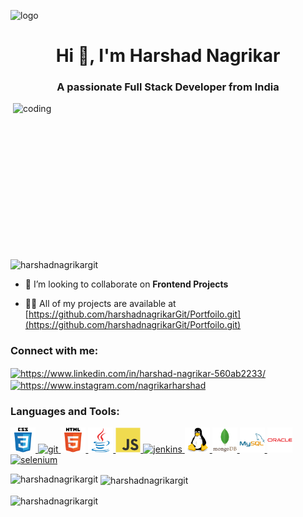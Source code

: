 ![logo](https://cdn.pixabay.com/photo/2017/10/20/01/06/north-star-2869817_1280.jpg)
<h1 align="center">Hi 👋, I'm Harshad Nagrikar</h1>
<h3 align="center">A passionate Full Stack Developer from India</h3>

<img align="right" alt="coding" src="https://miro.medium.com/v2/resize:fit:1400/1*1ojV4epPGRxhZE26dVI4pQ.gif" width="500px" height="250px">


<p align="left"> <img src="https://komarev.com/ghpvc/?username=harshadnagrikargit&label=Profile%20views&color=0e75b6&style=flat" alt="harshadnagrikargit" /> </p>

- 👯 I’m looking to collaborate on **Frontend Projects**

- 👨‍💻 All of my projects are available at [https://github.com/harshadnagrikarGit/Portfoilo.git](https://github.com/harshadnagrikarGit/Portfoilo.git)

<h3 align="left">Connect with me:</h3>
<p align="left">
<a href="https://linkedin.com/in/https://www.linkedin.com/in/harshad-nagrikar-560ab2233/" target="blank"><img align="center" src="https://raw.githubusercontent.com/rahuldkjain/github-profile-readme-generator/master/src/images/icons/Social/linked-in-alt.svg" alt="https://www.linkedin.com/in/harshad-nagrikar-560ab2233/" height="30" width="40" /></a>
<a href="https://instagram.com/https://www.instagram.com/nagrikarharshad" target="blank"><img align="center" src="https://raw.githubusercontent.com/rahuldkjain/github-profile-readme-generator/master/src/images/icons/Social/instagram.svg" alt="https://www.instagram.com/nagrikarharshad" height="30" width="40" /></a>
</p>

<h3 align="left">Languages and Tools:</h3>
<p align="left"> <a href="https://www.w3schools.com/css/" target="_blank" rel="noreferrer"> <img src="https://raw.githubusercontent.com/devicons/devicon/master/icons/css3/css3-original-wordmark.svg" alt="css3" width="40" height="40"/> </a> <a href="https://git-scm.com/" target="_blank" rel="noreferrer"> <img src="https://www.vectorlogo.zone/logos/git-scm/git-scm-icon.svg" alt="git" width="40" height="40"/> </a> <a href="https://www.w3.org/html/" target="_blank" rel="noreferrer"> <img src="https://raw.githubusercontent.com/devicons/devicon/master/icons/html5/html5-original-wordmark.svg" alt="html5" width="40" height="40"/> </a> <a href="https://www.java.com" target="_blank" rel="noreferrer"> <img src="https://raw.githubusercontent.com/devicons/devicon/master/icons/java/java-original.svg" alt="java" width="40" height="40"/> </a> <a href="https://developer.mozilla.org/en-US/docs/Web/JavaScript" target="_blank" rel="noreferrer"> <img src="https://raw.githubusercontent.com/devicons/devicon/master/icons/javascript/javascript-original.svg" alt="javascript" width="40" height="40"/> </a> <a href="https://www.jenkins.io" target="_blank" rel="noreferrer"> <img src="https://www.vectorlogo.zone/logos/jenkins/jenkins-icon.svg" alt="jenkins" width="40" height="40"/> </a> <a href="https://www.linux.org/" target="_blank" rel="noreferrer"> <img src="https://raw.githubusercontent.com/devicons/devicon/master/icons/linux/linux-original.svg" alt="linux" width="40" height="40"/> </a> <a href="https://www.mongodb.com/" target="_blank" rel="noreferrer"> <img src="https://raw.githubusercontent.com/devicons/devicon/master/icons/mongodb/mongodb-original-wordmark.svg" alt="mongodb" width="40" height="40"/> </a> <a href="https://www.mysql.com/" target="_blank" rel="noreferrer"> <img src="https://raw.githubusercontent.com/devicons/devicon/master/icons/mysql/mysql-original-wordmark.svg" alt="mysql" width="40" height="40"/> </a> <a href="https://www.oracle.com/" target="_blank" rel="noreferrer"> <img src="https://raw.githubusercontent.com/devicons/devicon/master/icons/oracle/oracle-original.svg" alt="oracle" width="40" height="40"/> </a> <a href="https://www.selenium.dev" target="_blank" rel="noreferrer"> <img src="https://raw.githubusercontent.com/detain/svg-logos/780f25886640cef088af994181646db2f6b1a3f8/svg/selenium-logo.svg" alt="selenium" width="40" height="40"/> </a> </p>

<p><img align="left" src="https://github-readme-stats.vercel.app/api/top-langs?username=harshadnagrikargit&show_icons=true&locale=en&layout=compact" alt="harshadnagrikargit" /></p>

<p>&nbsp;<img align="center" src="https://github-readme-stats.vercel.app/api?username=harshadnagrikargit&show_icons=true&locale=en" alt="harshadnagrikargit" /></p>

<p><img align="center" src="https://github-readme-streak-stats.herokuapp.com/?user=harshadnagrikargit&" alt="harshadnagrikargit" /></p>

